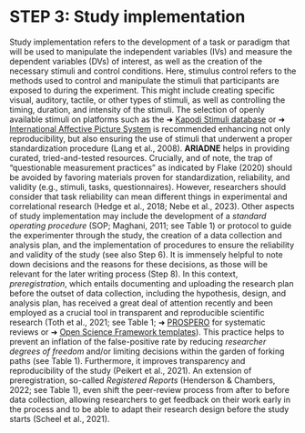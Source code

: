 # STEP 3: Study implementation

Study implementation refers to the development of a task or paradigm that will be used to manipulate the independent variables (IVs) and measure the dependent variables (DVs) of interest, as well as the creation of the necessary stimuli and control conditions. Here, stimulus control refers to the methods used to control and manipulate the stimuli that participants are exposed to during the experiment. This might include creating specific visual, auditory, tactile, or other types of stimuli, as well as controlling the timing, duration, and intensity of the stimuli. The selection of openly available stimuli on platforms such as the ➜ [Kapodi Stimuli database](https://airtable.com/shrnVoUZrwu6riP9b/tbljKUnVvikhzaNvF/viwlo7OvlHBG2q88P?blocks=hide) or ➜ [International Affective Picture System](https://csea.phhp.ufl.edu/media.html) is recommended enhancing not only reproducibility, but also ensuring the use of stimuli that underwent a proper standardization procedure (Lang et al., 2008). **ARIADNE** helps in providing curated, tried-and-tested resources. Crucially, and of note, the trap of “questionable measurement practices” as indicated by Flake (2020) should be avoided by favoring materials proven for standardization, reliability, and validity (e.g., stimuli, tasks, questionnaires). However, researchers should consider that task reliability can mean different things in experimental and correlational research (Hedge et al., 2018; Nebe et al., 2023). Other aspects of study implementation may include the development of a _standard operating procedure_ (SOP; Maghani, 2011; see Table 1) or protocol to guide the experimenter through the study, the creation of a data collection and analysis plan, and the implementation of procedures to ensure the reliability and validity of the study (see also Step 6). It is immensely helpful to note down decisions and the reasons for these decisions, as those will be relevant for the later writing process (Step 8). In this context, _preregistration_, which entails documenting and uploading the research plan before the outset of data collection, including the hypothesis, design, and analysis plan, has received a great deal of attention recently and been employed as a crucial tool in transparent and reproducible scientific research (Toth et al., 2021; see Table 1; ➜ [PROSPERO](https://www.crd.york.ac.uk/prospero/) for systematic reviews or ➜ [Open Science Framework templates](https://osf.io/zg78t)). This practice helps to prevent an inflation of the false-positive rate by reducing _researcher degrees of freedom_ and/or limiting decisions within the garden of forking paths (see Table 1). Furthermore, it improves transparency and reproducibility of the study (Peikert et al., 2021). An extension of preregistration, so-called _Registered Reports_ (Henderson & Chambers, 2022; see Table 1), even shift the peer-review process from after to before data collection, allowing researchers to get feedback on their work early in the process and to be able to adapt their research design before the study starts (Scheel et al., 2021).
